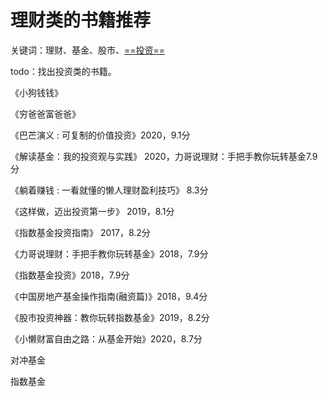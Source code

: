 # 理财类的书籍推荐

关键词：理财、基金、股市、<u>==投资==</u>

todo：找出投资类的书籍。



《小狗钱钱》

《穷爸爸富爸爸》

《巴芒演义 : 可复制的价值投资》2020，9.1分

《解读基金：我的投资观与实践》 2020，力哥说理财：手把手教你玩转基金7.9分

《躺着赚钱 : 一看就懂的懒人理财盈利技巧》 8.3分

《这样做，迈出投资第一步》 2019，8.1分

《指数基金投资指南》 2017，8.2分

《力哥说理财：手把手教你玩转基金》2018，7.9分

《指数基金投资》2018，7.9分

《中国房地产基金操作指南(融资篇)》2018，9.4分

《股市投资神器：教你玩转指数基金》2019，8.2分

《小懒财富自由之路：从基金开始》2020，8.7分

对冲基金

指数基金

